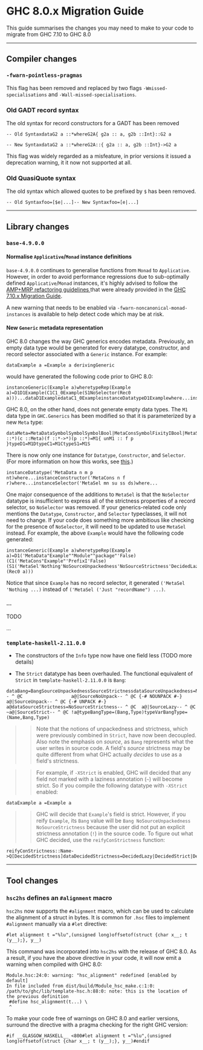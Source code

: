 # GHC 8.0.x Migration Guide


This guide summarises the changes you may need to make to your code to migrate from GHC 7.10 to GHC 8.0

---

## Compiler changes

### `-fwarn-pointless-pragmas`


This flag has been removed and replaced by two flags `-Wmissed-specialisations` and `-Wall-missed-specialisations`.

### Old GADT record syntax


The old syntax for record constructors for a GADT has been removed

```
-- Old SyntaxdataG2 a ::*whereG2A{ g2a :: a, g2b ::Int}::G2 a

-- New SyntaxdataG2 a ::*whereG2A::{ g2a :: a, g2b ::Int}->G2 a

```


This flag was widely regarded as a misfeature, in prior versions it issued a deprecation warning, it it now not supported at all.

### Old QuasiQuote syntax


The old syntax which allowed quotes to be prefixed by `$` has been removed. 

```
-- Old Syntaxfoo=[$e|...]-- New Syntaxfoo=[e|...]
```

---

## Library changes

### `base-4.9.0.0`

#### Normalise `Applicative`/`Monad` instance definitions

`base-4.9.0.0` continues to generalise functions from `Monad` to `Applicative`. However, in order to avoid performance regressions due to sub-optimally defined `Applicative`/`Monad` instances, it's highly advised to follow the
[ AMP+MRP refactoring guidelines ](migration/7.10#) that were already provided in the [GHC 7.10.x Migration Guide](migration/7.10).


A new warning that needs to be enabled via `-fwarn-noncanonical-monad-instances` is available to help detect code which may be at risk.

#### New `Generic` metadata representation


GHC 8.0 changes the way GHC generics encodes metadata. Previously, an empty data type would be generated for every datatype, constructor, and record selector associated with a `Generic` instance. For example:

```
dataExample a =Example a derivingGeneric
```


would have generated the following code prior to GHC 8.0:

```
instanceGeneric(Example a)wheretypeRep(Example a)=D1D1Example(C1C1_0Example(S1NoSelector(Rec0 a)))...dataD1ExampledataC1_0ExampleinstanceDatatypeD1Examplewhere...instanceConstructorC1_0Examplewhere...
```


GHC 8.0, on the other hand, does not generate empty data types. The `M1` data type in `GHC.Generics` has been modified so that it is parameterized by a new `Meta` type:

```
dataMeta=MetaDataSymbolSymbolSymbolBool|MetaConsSymbolFixityIBool|MetaSel(MaybeSymbol)SourceUnpackednessSourceStrictnessDecidedStrictnessnewtypeM1(i ::*)(c ::Meta)(f ::*->*)(p ::*)=M1{ unM1 :: f p }typeD1=M1DtypeC1=M1CtypeS1=M1S
```


There is now only one instance for `Datatype`, `Constructor`, and `Selector`. (For more information on how this works, see [ this](https://ghc.haskell.org/trac/ghc/wiki/Commentary/Compiler/GenericDeriving#Type-levelmetadataencoding).)

```
instanceDatatype('MetaData n m p nt)where...instanceConstructor('MetaCons n f r)where...instanceSelector('MetaSel mn su ss ds)where...
```


One major consequence of the additions to `MetaSel` is that the `NoSelector` datatype is insufficient to express all of the strictness properties of a record selector, so `NoSelector` was removed. If your generics-related code only mentions the `Datatype`, `Constructor`, and `Selector` typeclasses, it will not need to change. If your code does something more ambitious like checking for the presence of `NoSelector`, it will need to be updated to use `MetaSel` instead. For example, the above `Example` would have the following code generated:

```
instanceGeneric(Example a)wheretypeRep(Example a)=D1('MetaData"Example""Module""package"'False)(C1('MetaCons"Example"'PrefixI'False)(S1('MetaSel'Nothing'NoSourceUnpackedness'NoSourceStrictness'DecidedLazy)(Rec0 a)))
```


Notice that since `Example` has no record selector, it generated `('MetaSel 'Nothing ...)` instead of `('MetaSel ('Just "recordName") ...)`.

#### …

TODO


...

### `template-haskell-2.11.0.0`

- The constructors of the `Info` type now have one field less (TODO more details)

- The `Strict` datatype has been overhauled. The functional equivalent of `Strict` in `template-haskell-2.11.0.0` is `Bang`:

```
dataBang=BangSourceUnpackednessSourceStrictnessdataSourceUnpackedness=NoSourceUnpackedness-- ^ @C                  a@|SourceNoUnpack-- ^ @C {-# NOUNPACK #-} a@|SourceUnpack-- ^ @C {-# UNPACK #-}   a@dataSourceStrictness=NoSourceStrictness-- ^ @C  a@|SourceLazy-- ^ @C ~a@|SourceStrict-- ^ @C !a@typeBangType=(Bang,Type)typeVarBangType=(Name,Bang,Type)
```

> >
> > Note that the notions of unpackedness and strictness, which were previously combined in `Strict`, have now been decoupled. Also note the emphasis on *source*, as `Bang` represents what the user writes in source code. A field's *source* strictness may be quite different from what GHC actually *decides* to use as a field's strictness.

> >
> > For example, if `-XStrict` is enabled, GHC will decided that any field not marked with a laziness annotation (`~`) will become strict. So if you compile the following datatype with `-XStrict` enabled:

```
dataExample a =Example a
```

> >
> > GHC will decide that `Example`'s field is strict. However, if you reify `Example`, its `Bang` value will be `Bang NoSourceUnpackedness NoSourceStrictness` because the user did not put an explicit strictness annotation (`!`) in the source code. To figure out what GHC decided, use the `reifyConStrictness` function:

```
reifyConStrictness::Name->Q[DecidedStrictness]dataDecidedStrictness=DecidedLazy|DecidedStrict|DecidedUnpack
```

---

## Tool changes

### `hsc2hs` defines an `#alignment` macro

`hsc2hs` now supports the `#alignment` macro, which can be used to calculate the alignment of a struct in bytes. It is common for `.hsc` files to implement `#alignment` manually via a `#let` directive:

```
#let alignment t ="%lu",(unsigned long)offsetof(struct {char x__; t (y__);}, y__)
```


This command was incorporated into `hsc2hs` with the release of GHC 8.0. As a result, if you have the above directive in your code, it will now emit a warning when compiled with GHC 8.0:

```wiki
Module.hsc:24:0: warning: "hsc_alignment" redefined [enabled by default]
In file included from dist/build/Module_hsc_make.c:1:0:
/path/to/ghc/lib/template-hsc.h:88:0: note: this is the location of the previous definition
 #define hsc_alignment(t...) \
 ^
```


To make your code free of warnings on GHC 8.0 and earlier versions, surround the directive with a pragma checking for the right GHC version:

```
#if __GLASGOW_HASKELL__ <800#let alignment t ="%lu",(unsigned long)offsetof(struct {char x__; t (y__);}, y__)#endif
```